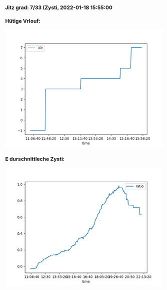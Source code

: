 ### Jitz grad: 7/33 (Zysti, 2022-01-18 15:55:00

### Hütige Vrlouf:
![Graph](Today.png)

### E durschnittleche Zysti:
![Graph](Zysti.png)